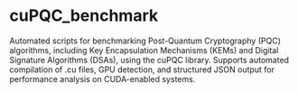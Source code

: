 # cuPQC_benchmark
Automated scripts for benchmarking Post-Quantum Cryptography (PQC) algorithms, including Key Encapsulation Mechanisms (KEMs) and Digital Signature Algorithms (DSAs), using the cuPQC library. Supports automated compilation of .cu files, GPU detection, and structured JSON output for performance analysis on CUDA-enabled systems.
